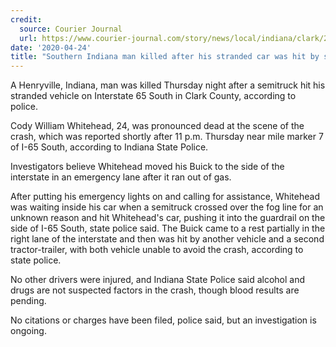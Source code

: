 ```yaml
---
credit:
  source: Courier Journal
  url: https://www.courier-journal.com/story/news/local/indiana/clark/2020/04/24/henryville-man-cody-william-whitehead-dies-after-semi-hits-car-interstate-65/3018490001/https://kpel965.com/19-year-old-woman-dies-in-i-10-crash-near-lafayettest-martin-line/
date: '2020-04-24'
title: "Southern Indiana man killed after his stranded car was hit by semi on I-65, police say"
---
```

A Henryville, Indiana, man was killed Thursday night after a semitruck hit his stranded vehicle on Interstate 65 South in Clark County, according to police.

Cody William Whitehead, 24, was pronounced dead at the scene of the crash, which was reported shortly after 11 p.m. Thursday near mile marker 7 of I-65 South, according to Indiana State Police.

Investigators believe Whitehead moved his Buick to the side of the interstate in an emergency lane after it ran out of gas.

After putting his emergency lights on and calling for assistance, Whitehead was waiting inside his car when a semitruck crossed over the fog line for an unknown reason and hit Whitehead's car, pushing it into the guardrail on the side of I-65 South, state police said.
The Buick came to a rest partially in the right lane of the interstate and then was hit by another vehicle and a second tractor-trailer, with both vehicle unable to avoid the crash, according to state police.

No other drivers were injured, and Indiana State Police said alcohol and drugs are not suspected factors in the crash, though blood results are pending.

No citations or charges have been filed, police said, but an investigation is ongoing.
